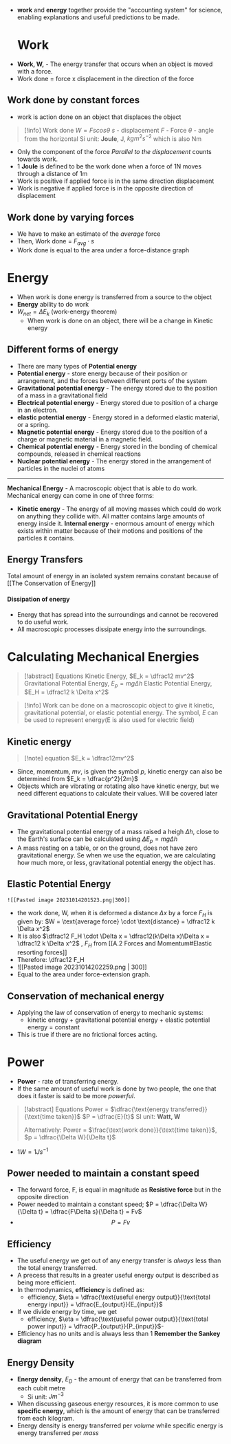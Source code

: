 - **work** and **energy** together provide the "accounting system" for science, enabling explanations and useful predictions to be made. 
	# Work 
- **Work, W,** - The energy transfer that occurs when an object is moved with a force. 
- Work done = force x displacement in the direction of the force
## Work done by constant forces
- work is action done on an object that displaces the object
> [!info] Work done
> $W = Fs cos \theta$ 
> $s$ - displacement 
> $F$ - Force 
> $\theta$ - angle from the horizontal
> Si unit: **Joule**, J, $kg m^2 s^{-2}$ which is also Nm

- Only the component of the force *Parallel to the displacement* counts towards work. 
- 1 **Joule** is defined to be the work done when a force of 1N moves through a distance of 1m
- Work is positive if applied force is in the same direction displacement
- Work is negative if applied force is in the opposite direction of displacement
## Work done by varying forces
- We have to make an estimate of the *average* force
- Then, Work done = $F_{avg} \cdot s$
- Work done is equal to the area under a force-distance graph
# Energy
- When work is done energy is transferred from a source to the object
- **Energy** ability to do work
- $W_{net} = \Delta E_k$ (work-energy theorem)
	- When work is done on an object, there will be a change in Kinetic energy
## Different forms of energy
- There are many types of **Potential energy**
- **Potential energy** - store energy because of their position or arrangement, and the forces between different ports of the system
- **Gravitational potential energy** - The energy stored due to the position of a mass in a gravitational field
- **Electrical potential energy** - Energy stored due to position of a charge in an electron. 
- **elastic potential energy** - Energy stored in a deformed elastic material, or a spring. 
- **Magnetic potential energy** - Energy stored due to the position of a charge or magnetic material in a magnetic field. 
- **Chemical potential energy** - Energy stored in the bonding of chemical compounds, released in chemical reactions
- **Nuclear potential energy** - The energy stored in the arrangement of particles in the nuclei of atoms
---
**Mechanical Energy** - A macroscopic object that is able to do work. 
Mechanical energy can come in one of three forms:
- **Kinetic energy** - The energy of all moving masses which could do work on anything they collide with. 
All matter contains large amounts of energy inside it. 
**Internal energy** - enormous amount of energy which exists within matter because of their motions and positions of the particles it contains.  
## Energy Transfers
Total amount of energy in an isolated system remains constant because of [[The Conservation of Energy]] 
#### Dissipation of energy 
- Energy that has spread into the surroundings and cannot be recovered to do useful work. 
- All macroscopic processes dissipate energy into the surroundings. 
# Calculating Mechanical Energies 
>[!abstract] Equations
>Kinetic Energy, $E_k = \dfrac12 mv^2$
>Gravitational Potential Energy, $E_p = mg \Delta h$
>Elastic Potential Energy, $E_H = \dfrac12 k \Delta x^2$


>[!info]
Work can be done on a macroscopic object to give it kinetic, gravitational potential, or elastic potential energy. 
The symbol, $E$ can be used to represent energy(E is also used for electric field)


## Kinetic energy
>[!note] equation
>$E_k = \dfrac12mv^2$

- Since, momentum, $mv$, is given the symbol $p$, kinetic energy can also be determined from $E_k = \dfrac{p^2}{2m}$
- Objects which are vibrating or rotating also have kinetic energy, but we need different equations to calculate their values. Will be covered later
## Gravitational Potential Energy 
- The gravitational potential energy of a mass raised a heigh $\Delta h$, close to the Earth's surface can be calculated using $\Delta E_p = mg\Delta h$
- A mass resting on a table, or on the ground, does not have zero gravitational energy. Se when we use the equation, we are calculating how much more, or less, gravitational potential energy the object has. 
## Elastic Potential Energy
	![[Pasted image 20231014201523.png|300]]
- the work done, W, when it is deformed a distance $\Delta x$ by a force $F_H$ is given by: $W = \text{average force} \cdot \text{distance} = \dfrac12 k \Delta x^2$
- It is also $\dfrac12 F_H \cdot \Delta x = \dfrac12(k\Delta x)\Delta x = \dfrac12 k \Delta x^2$ , $F_H$ from [[A.2 Forces and Momentum#Elastic resorting forces]]
- Therefore: \dfrac12 F_H 
- ![[Pasted image 20231014202259.png | 300]]
- Equal to the area under force-extension graph.
## Conservation of mechanical energy
- Applying the law of conservation of energy to mechanic systems:
	- kinetic energy + gravitational potential energy + elastic potential energy = constant
- This is true if there are no frictional forces acting. 
# Power
- **Power** - rate of transferring energy.
- If the same amount of useful work is done by two people, the one that does it faster is said to be more *powerful*.
>[!abstract] Equations
>Power = $\dfrac{\text{energy transferred}}{\text{time taken}}$
> $P = \dfrac{E}{t}$ 
> SI unit:  **Watt, W**
> 
> Alternatively: Power = $\frac{\text{work done}}{\text{time taken}}$,
> $p = \dfrac{\Delta W}{\Delta t}$

- $1W = 1Js^{-1}$
## Power needed to maintain a constant speed
- The forward force, F, is equal in magnitude as **Resistive force** but in the opposite direction
- Power needed to maintain a constant speed; $P = \dfrac{\Delta W}{\Delta t} = \dfrac{F\Delta s}{\Delta t} = Fv$
- $$P = Fv$$
## Efficiency
- The useful energy we get out of any energy transfer is *always* less than the total energy transferred. 
- A precess that results in a greater useful energy output is described as being more efficient. 
- In thermodynamics, **efficiency** is defined as:
	- efficiency, $\eta = \dfrac{\text{useful energy output}}{\text{total energy input}} = \dfrac{E_{output}}{E_{input}}$
- If we divide energy by time, we get
	- efficiency, $\eta = \dfrac{\text{useful power output}}{\text{total power input}} = \dfrac{P_{output}}{P_{input}}$-
- Efficiency has no units and is always less than 1
**Remember the Sankey diagram**
## Energy Density
- **Energy density**, $E_D$ - the amount of energy that can be transferred from each cubit metre
	- Si unit: $Jm^{-3}$
- When discussing gaseous energy resources, it is more common to use **specific energy**, which is the amount of energy that can be transferred from each kilogram. 
- Energy density is energy transferred per *volume* while specific energy is energy transferred per *mass*



